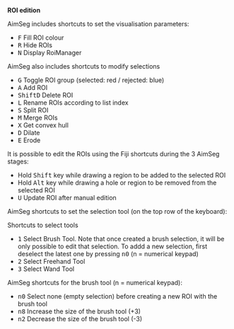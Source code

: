 **ROI edition**

AimSeg includes shortcuts to set the visualisation parameters:

* <kbd>F</kbd> Fill ROI colour
* <kbd>R</kbd> Hide ROIs
* <kbd>N</kbd> Display RoiManager

AimSeg also includes shortcuts to modify selections

* <kbd>G</kbd> Toggle ROI group (selected: red / rejected: blue)
* <kbd>A</kbd> Add ROI
* <kbd>Shift</kbd><kbd>D</kbd> Delete ROI
* <kbd>L</kbd> Rename ROIs according to list index
* <kbd>S</kbd> Split ROI
* <kbd>M</kbd> Merge ROIs
* <kbd>X</kbd> Get convex hull
* <kbd>D</kbd> Dilate
* <kbd>E</kbd> Erode

It is possible to edit the ROIs using the Fiji shortcuts during the 3 AimSeg stages:

* Hold <kbd>Shift</kbd> key while drawing a region to be added to the selected ROI
* Hold <kbd>Alt</kbd> key while drawing a hole or region to be removed from the selected ROI
* <kbd>U</kbd> Update ROI after manual edition

AimSeg shortcuts to set the selection tool (on the top row of the keyboard):

Shortcuts to select tools
* <kbd>1</kbd> Select Brush Tool. Note that once created a brush selection, it will be only possible to edit that selection. To addd a new selection, first deselect the latest one by pressing <kbd>n0</kbd> (n = numerical keypad)
* <kbd>2</kbd> Select Freehand Tool
* <kbd>3</kbd> Select Wand Tool

AimSeg shortcuts for the brush tool (n = numerical keypad):

* <kbd>n0</kbd> Select none (empty selection) before creating a new ROI with the brush tool
* <kbd>n8</kbd> Increase the size of the brush tool (+3)
* <kbd>n2</kbd> Decrease the size of the brush tool (-3)
